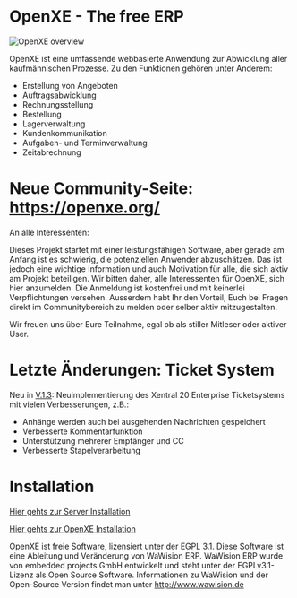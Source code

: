 # OpenXE - The free ERP

![OpenXE overview](https://github.com/openxe-org/OpenXE/blob/master/www/themes/new/images/login_screen_picture.jpg "OpenXE")

OpenXE ist eine umfassende webbasierte Anwendung zur Abwicklung aller kaufmännischen Prozesse. Zu den Funktionen gehören unter Anderem:

* Erstellung von Angeboten
* Auftragsabwicklung
* Rechnungsstellung
* Bestellung
* Lagerverwaltung
* Kundenkommunikation
* Aufgaben- und Terminverwaltung
* Zeitabrechnung

# Neue Community-Seite: https://openxe.org/

An alle Interessenten:

Dieses Projekt startet mit einer leistungsfähigen Software, aber gerade am Anfang ist es schwierig, die potenziellen Anwender abzuschätzen. Das ist jedoch eine wichtige Information und auch Motivation für alle, die sich aktiv am Projekt beteiligen. Wir bitten daher, alle Interessenten für OpenXE, sich hier anzumelden. Die Anmeldung ist kostenfrei und mit keinerlei Verpflichtungen versehen. Ausserdem habt Ihr den Vorteil, Euch bei Fragen direkt im Communitybereich zu melden oder selber aktiv mitzugestalten.

Wir freuen uns über Eure Teilnahme, egal ob als stiller Mitleser oder aktiver User.

# Letzte Änderungen: Ticket System

Neu in [V.1.3](https://github.com/openxe-org/OpenXE/releases/tag/V.1.3):
Neuimplementierung des Xentral 20 Enterprise Ticketsystems mit vielen Verbesserungen, z.B.:
- Anhänge werden auch bei ausgehenden Nachrichten gespeichert
- Verbesserte Kommentarfunktion
- Unterstützung mehrerer Empfänger und CC
- Verbesserte Stapelverarbeitung

# Installation

[Hier gehts zur Server Installation](SERVER_INSTALL.md)

[Hier gehts zur OpenXE Installation](INSTALL.md)

OpenXE ist freie Software, lizensiert unter der EGPL 3.1.
Diese Software ist eine Ableitung und Veränderung von WaWision ERP. WaWision ERP wurde von embedded projects GmbH entwickelt und steht unter der EGPLv3.1-Lizenz als Open Source Software. Informationen zu WaWision und der Open-Source Version findet man unter http://www.wawision.de

